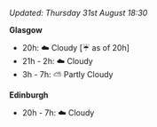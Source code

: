 *Updated: Thursday 31st August 18:30*

**Glasgow**

* 20h: :cloud: Cloudy [:umbrella: as of 20h]
* 21h - 2h: :cloud: Cloudy
* 3h - 7h: :partly_sunny: Partly Cloudy

**Edinburgh**

* 20h - 7h: :cloud: Cloudy
